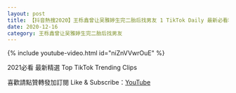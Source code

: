 ```yaml
---
layout: post
title: 【抖音熱搜2020】王栎鑫曾让吴雅婷生完二胎后找男友 1 TikTok Daily 最新必看精選合集2020 12 16
date: 2020-12-16
category: 王栎鑫曾让吴雅婷生完二胎后找男友
---
```


{% include youtube-video.html id="niZnVVwrOuE" %}

2021必看 最新精選 Top TikTok Trending Clips

喜歡請點贊轉發加訂閱 Like & Subscribe：[YouTube](https://www.youtube.com/channel/UCAoR7VcanIPd04uEq_GIylA/videos)

